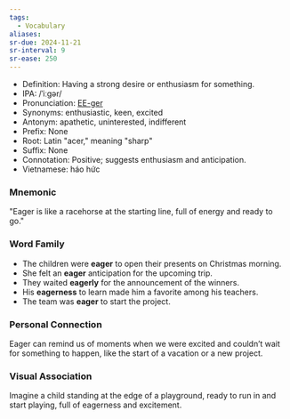```yaml
---
tags:
  - Vocabulary
aliases:
sr-due: 2024-11-21
sr-interval: 9
sr-ease: 250
---
```

- Definition: Having a strong desire or enthusiasm for something.
- IPA: /ˈiːɡər/
- Pronunciation: [EE-ger](https://www.google.com/search?q=how+to+pronounce=eager)
- Synonyms: enthusiastic, keen, excited
- Antonym: apathetic, uninterested, indifferent
- Prefix: None
- Root: Latin "acer," meaning "sharp"
- Suffix: None
- Connotation: Positive; suggests enthusiasm and anticipation.
- Vietnamese: háo hức

### Mnemonic
"Eager is like a racehorse at the starting line, full of energy and ready to go."

### Word Family
- The children were **eager** to open their presents on Christmas morning.
- She felt an **eager** anticipation for the upcoming trip.
- They waited **eagerly** for the announcement of the winners.
- His **eagerness** to learn made him a favorite among his teachers.
- The team was **eager** to start the project.

### Personal Connection
Eager can remind us of moments when we were excited and couldn’t wait for something to happen, like the start of a vacation or a new project.

### Visual Association

Imagine a child standing at the edge of a playground, ready to run in and start playing, full of eagerness and excitement.
